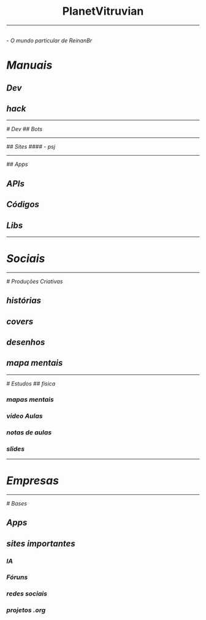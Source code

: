 <h1 align='center'>PlanetVitruvian</h1>
<hr>
<br>
- <i> O mundo particular de <a>ReinanBr</a></h1>

# Manuais

## Dev

## hack


<hr>
# Dev
## Bots


<hr>
## Sites
#### - psj 

<hr>
## Apps

## APIs 

## Códigos

## Libs

<hr>

# Sociais 

<hr>
# Produções Criativas 

## histórias

## covers

## desenhos 

## mapa mentais


<hr>
# Estudos
## física 

### mapas mentais

### video Aulas

### notas de aulas 

### slides 



<hr>

# Empresas

<hr>
# Bases

## Apps 

## sites importantes

### IA 

### Fóruns

### redes sociais 

### projetos .org
